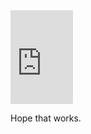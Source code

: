 <iframe src="https://donbowen.github.io/slides/" title="Slides" style="border:none;"  width="100vm" ></iframe> 

Hope that works. 
